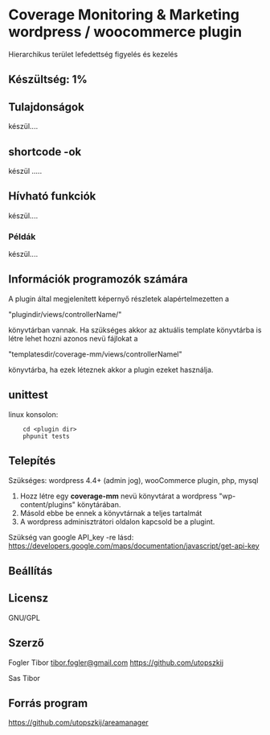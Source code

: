 # Coverage Monitoring & Marketing wordpress / woocommerce plugin

Hierarchikus terület lefedettség figyelés és kezelés

## Készültség: 1% 

## Tulajdonságok 

készül....

## shortcode -ok

készül .....

## Hívható funkciók

készül....

### Példák

készül....

## Információk programozók számára

A plugin által megjelenített képernyő részletek alapértelmezetten a 

"plugindir/views/controllerName/" 

könyvtárban vannak. Ha szükséges akkor az aktuális template könyvtárba is létre lehet hozni azonos nevü fájlokat a 

"templatesdir/coverage-mm/views/controllerNamel" 

könyvtárba, ha ezek léteznek akkor a plugin ezeket használja.

## unittest

linux konsolon:
```
	cd <plugin dir>
	phpunit tests
```

## Telepítés

Szükséges: wordpress 4.4+ (admin jog), wooCommerce plugin, php, mysql 

 1. Hozz létre egy **coverage-mm** nevü könyvtárat a wordpress "wp-content/plugins" könytárában.
 2. Másold ebbe be ennek a könyvtárnak a teljes tartalmát
 4. A wordpress adminisztrátori oldalon kapcsold be a plugint.
  

 Szükség van google API_key -re
 lásd: https://developers.google.com/maps/documentation/javascript/get-api-key

## Beállítás


## Licensz

GNU/GPL

## Szerző

Fogler Tibor
tibor.fogler@gmail.com
https://github.com/utopszkij

Sas Tibor


## Forrás program
https://github.com/utopszkij/areamanager


